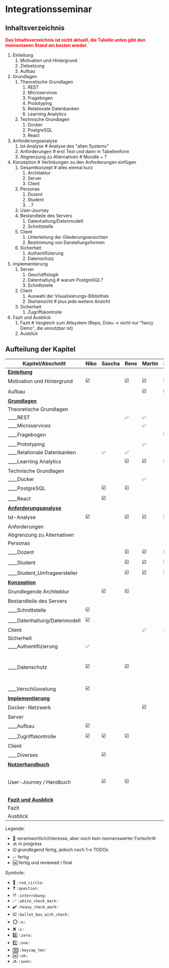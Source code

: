 # Integrationsseminar 

## Inhaltsverzeichnis

<span style="color: red; font-weight: bold;">Das Inhaltsverzeichnis ist nicht aktuell, die Tabelle unten gibt den momentanen Stand am besten wieder.</span>

1. Einleitung
   1. Motivation und Hintergrund
   1. Zielsetzung
   1. Aufbau
1. Grundlagen
   1. Theoretische Grundlagen
      1. REST
      1. Microservices
      1. Fragebogen
      1. Prototyping
      1. Relationale Datenbanken
      1. Learning Analytics
   1. Technische Grundlagen
      1. Docker
      1. PostgreSQL
      1. React
1. Anforderungsanalyse
   1. Ist-Analyse # Analyse des "alten Systems"
   1. Anforderungen # erst Text und dann in Tabellenform
   1. Abgrenzung zu Alternativen # Moodle + ?
1. Konzeption # Verlinkungen zu den Anforderungen einfügen
   1. Gesamtkonzept # alles einmal kurz
      1. Architektur
      1. Server
      1. Client
   1. Personas
      1. Dozent
      1. Student
      1. ...?
   1. User-Journey
   1. Bestandteile des Servers
      1. Datenhaltung/Datenmodell
      2. Schnittstelle
   1. Client
      1. Unterteilung der Gliederungsansichten
      1. Bestimmung von Darstellungsformen
   1. Sicherheit
      1. Authentifizierung
      2. Datenschutz
2. Implementierung
   1. Server
      1. Geschäftslogik
      2. Datenhaltung # warum PostgreSQL?
      3. Schnittstelle
   2. Client
      1. Auswahl der Visualisierungs-Bibliothek
      2. Startansicht # plus jede weitere Ansicht
   3. Sicherheit
      1. Zugriffskontrolle
3. Fazit und Ausblick
   1. Fazit # Vergleich zum Altsystem (Repo, Doku -> nicht nur "fancy Demo", die unnutzbar ist)
   2. Ausblick

## Aufteilung der Kapitel

| Kapitel/Abschnitt              | Niko                    | Sascha                  | Rene                    | Martin                  | Erik                    | Julian | Kommentar                                               |
| ------------------------------ | ----------------------- | ----------------------- | ----------------------- | ----------------------- | ----------------------- | ------ | ------------------------------------------------------- |
| **<u>Einleitung</u>**          |                         |                         |                         |                         |                         |        |                                                         |
| Motivation und Hintergrund     | :ballot_box_with_check: |                         | :ballot_box_with_check: | :ballot_box_with_check: | :ballot_box_with_check: |        |                                                         |
| Aufbau                         |                         |                         |                         | :ballot_box_with_check: | :ballot_box_with_check: |        |                                                         |
| **<u>Grundlagen</u>**          |                         |                         |                         |                         |                         |        |                                                         |
| Theoretische Grundlagen        |                         |                         |                         |                         |                         |        |                                                         |
| ____REST                       |                         |                         | :white_check_mark:      | :white_check_mark:      |                         |        |                                                         |
| ____Microservices              |                         |                         |                         | :white_check_mark:      |                         |        |                                                         |
| ____Fragebogen                 |                         |                         |                         |                         | :ballot_box_with_check: |        |                                                         |
| ____Prototyping                |                         |                         |                         | :white_check_mark:      |                         |        |                                                         |
| ____Relationale Datenbanken    |                         | :white_check_mark:      | :white_check_mark:      |                         |                         |        |                                                         |
| ____Learning Analytics         |                         |                         | :ballot_box_with_check: | :ballot_box_with_check: | :ballot_box_with_check: |        |                                                         |
| Technische Grundlagen          |                         |                         |                         |                         |                         |        |                                                         |
| ____Docker                     |                         |                         |                         | :white_check_mark:      |                         |        |                                                         |
| ____PostgreSQL                 |                         | :ballot_box_with_check: | :ballot_box_with_check: |                         |                         |        |                                                         |
| ____React                      |                         | :ballot_box_with_check: |                         |                         |                         |        |                                                         |
| **<u>Anforderungsanalyse</u>** |                         |                         |                         |                         |                         |        |                                                         |
| Ist-Analyse                    | :ballot_box_with_check: |                         | :ballot_box_with_check: | :ballot_box_with_check: | :ballot_box_with_check: |        |                                                         |
| Anforderungen                  |                         |                         |                         |                         |                         |        |                                                         |
| Abgrenzung zu Alternativen     |                         |                         |                         |                         |                         |        |                                                         |
| Personas                       |                         |                         |                         |                         |                         |        |                                                         |
| ____Dozent                     |                         |                         | :ballot_box_with_check: | :ballot_box_with_check: | :ballot_box_with_check: |        |                                                         |
| ____Student                    |                         |                         | :ballot_box_with_check: | :ballot_box_with_check: | :ballot_box_with_check: |        |                                                         |
| ____Student_Umfrageersteller   |                         |                         | :ballot_box_with_check: | :ballot_box_with_check: | :ballot_box_with_check: |        |                                                         |
| **<u>Konzeption</u>**          |                         |                         |                         |                         |                         |        |                                                         |
| Grundlegende Architektur       |                         | :ballot_box_with_check: | :ballot_box_with_check: |                         |                         |        |                                                         |
| Bestandteile des Servers       |                         |                         |                         |                         |                         |        |                                                         |
| ____Schnittstelle              | :ballot_box_with_check: |                         |                         |                         |                         |        |                                                         |
| ____Datenhaltung/Datenmodell   | :ballot_box_with_check: |                         |                         |                         |                         |        |                                                         |
| Client                         |                         |                         |                         | :white_check_mark:      | :white_check_mark:      |        |                                                         |
| Sicherheit                     |                         |                         |                         |                         |                         |        |                                                         |
| ____Authentifizierung          | :white_check_mark:      |                         |                         |                         |                         |        |                                                         |
| ____Datenschutz                | :ballot_box_with_check: |                         | :ballot_box_with_check: |                         |                         |        | Beschreibung inwiefern das für das Projekt wichtig ist. |
| ____Verschlüsselung            | :ballot_box_with_check: |                         |                         |                         |                         |        |                                                         |
| **<u>Implementierung</u>**     |                         |                         |                         |                         |                         |        |                                                         |
| Docker-Netzwerk                |                         |                         |                         | :ballot_box_with_check: |                         |        |                                                         |
| Server                         |                         |                         |                         |                         |                         |        |                                                         |
| ____Aufbau                     | :ballot_box_with_check: |                         |                         |                         |                         |        |                                                         |
| ____Zugriffskontrolle          | :ballot_box_with_check: | :ballot_box_with_check: | :ballot_box_with_check: |                         |                         |        |                                                         |
| Client                         |                         |                         |                         |                         |                         |        |                                                         |
| ____Diverses                   |                         | :ballot_box_with_check: |                         |                         |                         |        |                                                         |
| **<u>Nutzerhandbuch</u>**      |                         |                         |                         |                         |                         |        |                                                         |
| User-Journey / Handbuch        |                         | :ballot_box_with_check: | :ballot_box_with_check: |                         |                         |        | Screenshots mit Markierung + BPMN                       |
| **<u>Fazit und Ausblick</u>**  |                         |                         |                         |                         |                         |        |                                                         |
| Fazit                          |                         |                         |                         |                         |                         |        |                                                         |
| Ausblick                       |                         |                         |                         |                         |                         |        |                                                         |

Legende:
- :red_circle: verantwortlich/Interesse, aber noch kein nennenswerter Fortschritt
- :soon: in progress
- :ballot_box_with_check: grundlegend fertig, jedoch noch 1-n TODOs
- :white_check_mark: fertig
- :ok: fertig und reviewed / final

Symbole:
- :red_circle: `:red_circle:`
- :question: `:question:`
- :interrobang: `:interrobang:`
- :white_check_mark: `:white_check_mark:`
- :heavy_check_mark: `:heavy_check_mark:`
- :ballot_box_with_check: `:ballot_box_with_check:`
- :o: `:o:`
- :x: `:x:`
- :zero: `:zero:`
- :one: `:one:`
- :keycap_ten: `:keycap_ten:`
- :ok: `:ok:`
- :soon: `:soon:`
